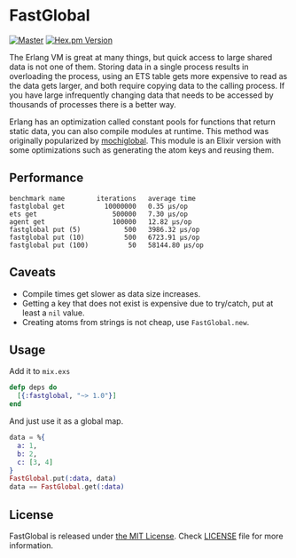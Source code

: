 # FastGlobal

[![Master](https://travis-ci.org/hammerandchisel/fastglobal.svg?branch=master)](https://travis-ci.org/hammerandchisel/fastglobal)
[![Hex.pm Version](http://img.shields.io/hexpm/v/fastglobal.svg?style=flat)](https://hex.pm/packages/fastglobal)

The Erlang VM is great at many things, but quick access to large shared data is not one of them. Storing data in a single process
results in overloading the process, using an ETS table gets more expensive to read as the data gets larger, and both require copying
data to the calling process. If you have large infrequently changing data that needs to be accessed by thousands of processes there
is a better way.

Erlang has an optimization called constant pools for functions that return static data, you can also compile modules at runtime.
This method was originally popularized by [mochiglobal](https://github.com/mochi/mochiweb/blob/master/src/mochiglobal.erl). This
module is an Elixir version with some optimizations such as generating the atom keys and reusing them.

## Performance

```
benchmark name        iterations   average time
fastglobal get          10000000   0.35 µs/op
ets get                   500000   7.30 µs/op
agent get                 100000   12.82 µs/op
fastglobal put (5)           500   3986.32 µs/op
fastglobal put (10)          500   6723.91 µs/op
fastglobal put (100)          50   58144.80 µs/op
```

## Caveats

- Compile times get slower as data size increases.
- Getting a key that does not exist is expensive due to try/catch, put at least a `nil` value.
- Creating atoms from strings is not cheap, use `FastGlobal.new`.

## Usage

Add it to `mix.exs`

```elixir
defp deps do
  [{:fastglobal, "~> 1.0"}]
end
```

And just use it as a global map.

```elixir
data = %{
  a: 1,
  b: 2,
  c: [3, 4]
}
FastGlobal.put(:data, data)
data == FastGlobal.get(:data)
```

## License

FastGlobal is released under [the MIT License](LICENSE).
Check [LICENSE](LICENSE) file for more information.

